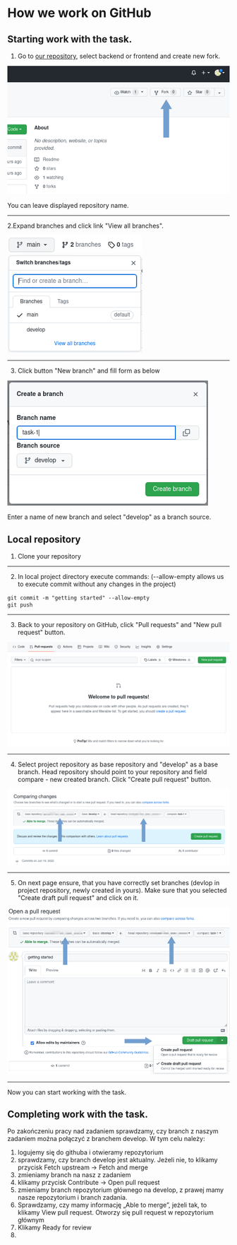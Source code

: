 # How we work on GitHub

## Starting work with the task.

1. Go to [our repository](https://github.com/bycza-zagroda/), select backend or frontend and create new fork.

![create fork](githubworkimages/img001_create_fork.png)

You can leave displayed repository name.

---

2.Expand branches and click link "View all branches".

![view all branchesz](githubworkimages/img002_switch_branch.png)

---

3. Click button "New branch" and fill form as below

![create branch](githubworkimages/img003_create_branch.png)

Enter a name of new branch and select "develop" as a branch source.

## Local repository
1. Clone your repository

---

2. In local project directory execute commands: (--allow-empty allows us to execute commit without any changes in the project)

```shell
git commit -m "getting started" --allow-empty
git push
```

---

3. Back to your repository on GitHub, click "Pull requests" and "New pull request" button. 

![new pull request](githubworkimages/img004_new_pull_request.png)

---

4. Select project repository as base repository and "develop" as a base branch. 
Head repository should point to your repository and field compare - new created branch.
Click "Create pull request" button.

![create draft pull request](githubworkimages/img005_create_pull_request.png)

---

5. On next page ensure, that you have correctly set branches (devlop in project repository, newly created in yours).
Make sure that you selected "Create draft pull request" and click on it.

![create draft pull request](githubworkimages/img006_draft_pull_request.png)

---

Now you can start working with the task. 

## Completing work with the task.
Po zakończeniu pracy nad zadaniem sprawdzamy, czy branch z naszym zadaniem można połączyć z branchem develop. W tym celu należy:
1. logujemy się do githuba i otwieramy repozytorium
2. sprawdzamy, czy branch develop jest aktualny. Jeżeli nie, to klikamy przycisk Fetch upstream → Fetch and merge
3. zmieniamy branch na nasz z zadaniem
4. klikamy przycisk Contribute → Open pull request
5. zmieniamy branch repozytorium głównego na develop, z prawej mamy nasze repozytorium i branch zadania.
6. Sprawdzamy, czy mamy informację „Able to merge”, jeżeli tak, to klikamy View pull request. Otworzy się pull request w repozytorium głównym
7. Klikamy Ready for review
8. 